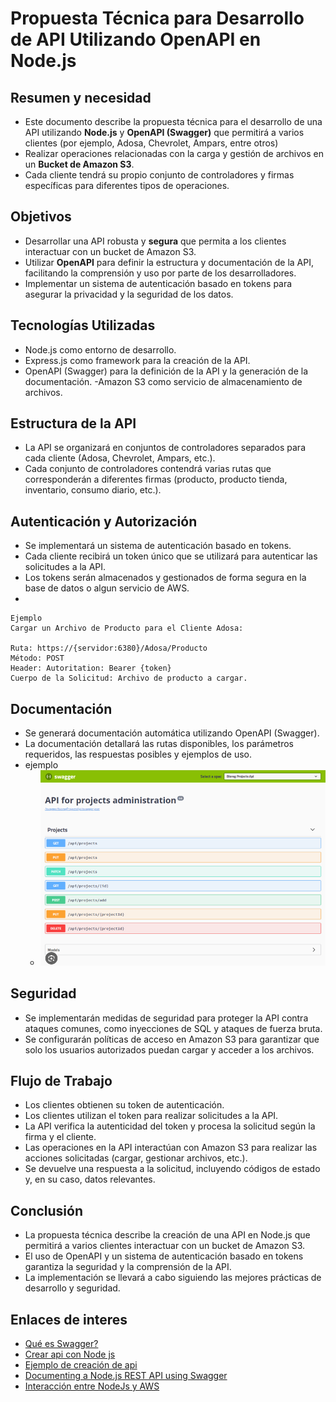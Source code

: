 # Propuesta Técnica para Desarrollo de API Utilizando OpenAPI en Node.js

## Resumen y necesidad
  - Este documento describe la propuesta técnica para el desarrollo de una API utilizando **Node.js** y **OpenAPI (Swagger)** que permitirá a varios clientes (por ejemplo, Adosa, Chevrolet, Ampars, entre otros) 
  - Realizar operaciones relacionadas con la carga y gestión de archivos en un **Bucket de Amazon S3**. 
  - Cada cliente tendrá su propio conjunto de controladores y firmas específicas para diferentes tipos de operaciones.

## Objetivos
- Desarrollar una API robusta y **segura** que permita a los clientes interactuar con un bucket de Amazon S3.
- Utilizar **OpenAPI** para definir la estructura y documentación de la API, facilitando la comprensión y uso por parte de los desarrolladores.
- Implementar un sistema de autenticación basado en tokens para asegurar la privacidad y la seguridad de los datos.

## Tecnologías Utilizadas
- Node.js como entorno de desarrollo.
- Express.js como framework para la creación de la API.
- OpenAPI (Swagger) para la definición de la API y la generación de la documentación.
-Amazon S3 como servicio de almacenamiento de archivos.

## Estructura de la API
- La API se organizará en conjuntos de controladores separados para cada cliente (Adosa, Chevrolet, Ampars, etc.).
- Cada conjunto de controladores contendrá varias rutas que corresponderán a diferentes firmas (producto, producto tienda, inventario, consumo diario, etc.).

## Autenticación y Autorización
- Se implementará un sistema de autenticación basado en tokens.
- Cada cliente recibirá un token único que se utilizará para autenticar las solicitudes a la API.
- Los tokens serán almacenados y gestionados de forma segura en la base de datos o algun servicio de AWS.
- 

    Ejemplo
    Cargar un Archivo de Producto para el Cliente Adosa:

    Ruta: https://{servidor:6380}/Adosa/Producto
    Método: POST
    Header: Autoritation: Bearer {token}
    Cuerpo de la Solicitud: Archivo de producto a cargar.

## Documentación
- Se generará documentación automática utilizando OpenAPI (Swagger).
- La documentación detallará las rutas disponibles, los parámetros requeridos, las respuestas posibles y ejemplos de uso.
- ejemplo 
    - ![Alt text](image-1.png)

## Seguridad
- Se implementarán medidas de seguridad para proteger la API contra ataques comunes, como inyecciones de SQL y ataques de fuerza bruta.
- Se configurarán políticas de acceso en Amazon S3 para garantizar que solo los usuarios autorizados puedan cargar y acceder a los archivos.

## Flujo de Trabajo
- Los clientes obtienen su token de autenticación.
- Los clientes utilizan el token para realizar solicitudes a la API.
- La API verifica la autenticidad del token y procesa la solicitud según la firma y el cliente.
- Las operaciones en la API interactúan con Amazon S3 para realizar las acciones solicitadas (cargar, gestionar archivos, etc.).
- Se devuelve una respuesta a la solicitud, incluyendo códigos de estado y, en su caso, datos relevantes.

## Conclusión
- La propuesta técnica describe la creación de una API en Node.js que permitirá a varios clientes interactuar con un bucket de Amazon S3. 
- El uso de OpenAPI y un sistema de autenticación basado en tokens garantiza la seguridad y la comprensión de la API. 
- La implementación se llevará a cabo siguiendo las mejores prácticas de desarrollo y seguridad.

## Enlaces de interes
- [Qué es Swagger?](https://www.chakray.com/es/swagger-y-swagger-ui-por-que-es-imprescindible-para-tus-apis/)
- [Crear api con Node js](https://juanda.gitbooks.io/webapps/content/api/creacion_de_una_api_con_nodejs.html)
- [Ejemplo de creación de api](https://www.youtube.com/watch?v=bK3AJfs7qNY&t=2s)
- [Documenting a Node.js REST API using Swagger](https://www.section.io/engineering-education/documenting-node-js-rest-api-using-swagger/)
- [Interacción entre NodeJs y AWS](https://docs.aws.amazon.com/es_es/sdk-for-javascript/v2/developer-guide/s3-node-examples.html)